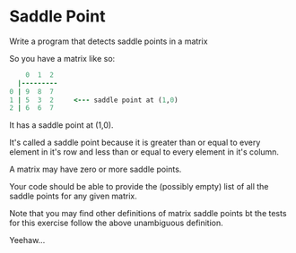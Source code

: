 # Saddle Point

Write a program that detects saddle points in a matrix

So you have a matrix like so:

```ruby
    0  1  2
  |---------
0 | 9  8  7
1 | 5  3  2     <--- saddle point at (1,0)
2 | 6  6  7
```
It has a saddle point at (1,0).

It's called a saddle point because it is greater than or equal to every element in it's row and less than or equal to every element in it's column.

A matrix may have zero or more saddle points.

Your code should be able to provide the (possibly empty) list of all the saddle points for any given matrix.

Note that you may find other definitions of matrix saddle points bt the tests for this exercise follow the above unambiguous definition.

Yeehaw...